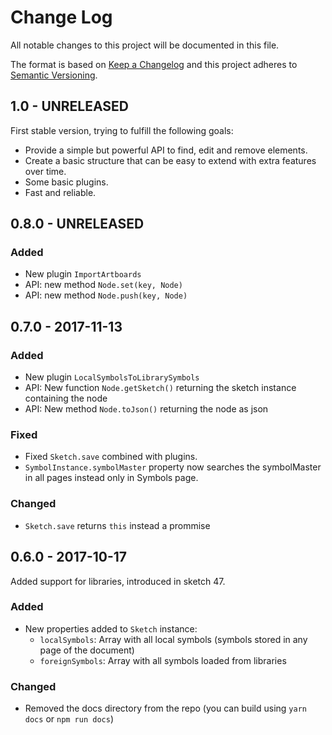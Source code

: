 # Change Log
All notable changes to this project will be documented in this file.

The format is based on [Keep a Changelog](http://keepachangelog.com/) 
and this project adheres to [Semantic Versioning](http://semver.org/).

## 1.0 - UNRELEASED

First stable version, trying to fulfill the following goals:

* Provide a simple but powerful API to find, edit and remove elements.
* Create a basic structure that can be easy to extend with extra features over time.
* Some basic plugins.
* Fast and reliable.

## 0.8.0 - UNRELEASED

### Added

* New plugin `ImportArtboards`
* API: new method `Node.set(key, Node)`
* API: new method `Node.push(key, Node)`

## 0.7.0 - 2017-11-13

### Added

* New plugin `LocalSymbolsToLibrarySymbols`
* API: New function `Node.getSketch()` returning the sketch instance containing the node
* API: New method `Node.toJson()` returning the node as json

### Fixed

* Fixed `Sketch.save` combined with plugins.
* `SymbolInstance.symbolMaster` property now searches the symbolMaster in all pages instead only in Symbols page.

### Changed

* `Sketch.save` returns `this` instead a prommise

## 0.6.0 - 2017-10-17

Added support for libraries, introduced in sketch 47.

### Added

* New properties added to `Sketch` instance:
  * `localSymbols`: Array with all local symbols (symbols stored in any page of the document)
  * `foreignSymbols`: Array with all symbols loaded from libraries

### Changed

* Removed the docs directory from the repo (you can build using `yarn docs` or `npm run docs`)
